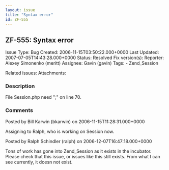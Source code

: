 ```yaml
---
layout: issue
title: "Syntax error"
id: ZF-555
---
```


ZF-555: Syntax error
--------------------

 Issue Type: Bug Created: 2006-11-15T03:50:22.000+0000 Last Updated: 2007-07-05T14:43:28.000+0000 Status: Resolved Fix version(s): 
 Reporter:  Alexey Simonenko (meritt)  Assignee:  Gavin (gavin)  Tags: - Zend\_Session
 
 Related issues: 
 Attachments: 
### Description

File Session.php need ";" on line 70.

 

 

### Comments

Posted by Bill Karwin (bkarwin) on 2006-11-15T11:28:31.000+0000

Assigning to Ralph, who is working on Session now.

 

 

Posted by Ralph Schindler (ralph) on 2006-12-07T16:47:18.000+0000

Tons of work has gone into Zend\_Session as it exists in the incubator. Please check that this issue, or issues like this still exists. From what I can see currently, it doesn not exist.

 

 